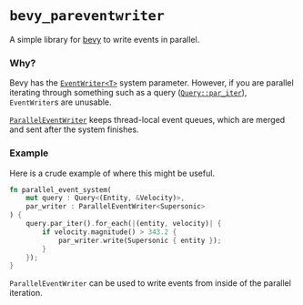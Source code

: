 # `bevy_pareventwriter`
A simple library for [bevy](https://github.com/bevy) to write events in parallel.


### Why?
Bevy has the [`EventWriter<T>`](https://docs.rs/bevy_ecs/latest/bevy_ecs/event/struct.EventWriter.html)
 system parameter. However, if you are parallel iterating through something such as a query
 ([`Query::par_iter`](https://docs.rs/bevy_ecs/latest/bevy_ecs/system/struct.Query.html#method.par_iter)),
 `EventWriter`s are unusable.

[`ParallelEventWriter`](https://docs.rs/bevy_pareventwriter/struct.ParallelEventWriter.html) keeps
 thread-local event queues, which are merged and sent after the system finishes.


### Example
Here is a crude example of where this might be useful.
```rust
fn parallel_event_system(
    mut query : Query<(Entity, &Velocity)>,
    par_writer : ParallelEventWriter<Supersonic>
) {
    query.par_iter().for_each(|(entity, velocity)| {
        if velocity.magnitude() > 343.2 {
            par_writer.write(Supersonic { entity });
        }
    });
}
```
`ParallelEventWriter` can be used to write events from inside of the parallel iteration.
